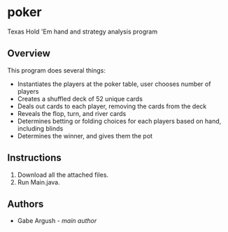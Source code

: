 # poker
Texas Hold 'Em hand and strategy analysis program

## Overview

This program does several things:
- Instantiates the players at the poker table, user chooses number of players
- Creates a shuffled deck of 52 unique cards
- Deals out cards to each player, removing the cards from the deck
- Reveals the flop, turn, and river cards
- Determines betting or folding choices for each players based on hand, including blinds
- Determines the winner, and gives them the pot

## Instructions

1. Download all the attached files.
2. Run Main.java.

## Authors

- Gabe Argush \- _main author_
